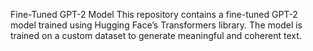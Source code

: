 Fine-Tuned GPT-2 Model
This repository contains a fine-tuned GPT-2 model trained using Hugging Face’s Transformers library. The model is trained on a custom dataset to generate meaningful and coherent text.
